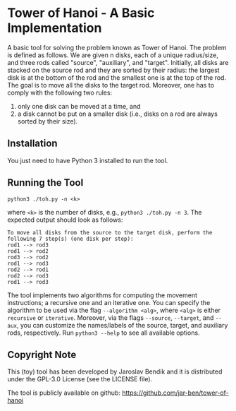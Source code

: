 # Tower of Hanoi - A Basic Implementation
A basic tool for solving the problem known as Tower of Hanoi. The problem is defined as follows. We are given n disks, each of a unique radius/size, and three rods called "source", "auxiliary", and "target". Initially, all disks are stacked on the source rod and they are sorted by their radius: the largest disk is at the bottom of the rod and the smallest one is at the top of the rod. The goal is to move all the disks to the target rod. Moreover, one has to comply with the following two rules: 
1) only one disk can be moved at a time, and
2) a disk cannot be put on a smaller disk (i.e., disks on a rod are always sorted by their size). 

## Installation
You just need to have Python 3 installed to run the tool. 

## Running the Tool
```
python3 ./toh.py -n <k>
```
where `<k>` is the number of disks, e.g., ``python3 ./toh.py -n 3``. The expected output should look as follows:
```
To move all disks from the source to the target disk, perform the following 7 step(s) (one disk per step):
rod1 --> rod3
rod1 --> rod2
rod3 --> rod2
rod1 --> rod3
rod2 --> rod1
rod2 --> rod3
rod1 --> rod3
```

The tool implements two algorithms for computing the movement instructions; a recursive one and an iterative one. You can specify the algorithm to be used via the flag `--algorithm <alg>`, where `<alg>` is either `recursive` or `iterative`. Moreover, via the flags `--source`, `--target`, and `--aux`, you can customize the names/labels of the source, target, and auxiliary rods, respectively. Run `python3 --help` to see all available options. 

## Copyright Note
This (toy) tool has been developed by Jaroslav Bendik and it is distributed under the GPL-3.0 License (see the LICENSE file).

The tool is publicly available on github: https://github.com/jar-ben/tower-of-hanoi
